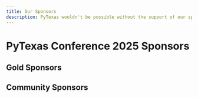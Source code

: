 ```yaml
---
title: Our Sponsors
description: PyTexas wouldn't be possible without the support of our sponsors. Be sure to check them out!
---
```

# PyTexas Conference 2025 Sponsors

## Gold Sponsors


## Community Sponsors

